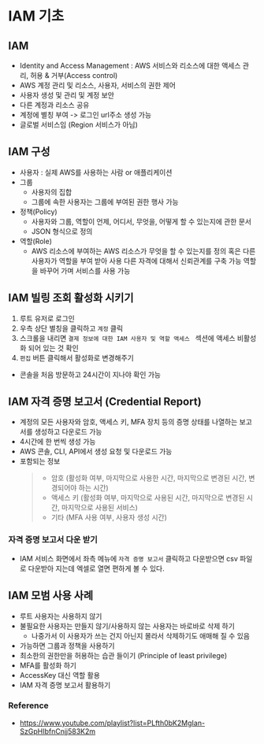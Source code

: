 # IAM 기초
## IAM
- Identity and Access Management : AWS 서비스와 리소스에 대한 액세스 관리, 허용 & 거부(Access control)
- AWS 계정 관리 및 리소스, 사용자, 서비스의 권한 제어
- 사용자 생성 및 관리 및 계정 보안
- 다른 계정과 리소스 공유
- 계정에 별칭 부여 -> 로그인 url주소 생성 가능
- 글로벌 서비스임 (Region 서비스가 아님)

## IAM 구성
- 사용자 : 실제 AWS를 사용하는 사람 or 애플리케이션
- 그룹
    - 사용자의 집합
    - 그룹에 속한 사용자는 그룹에 부여된 권한 행사 가능
- 정책(Policy)
    - 사용자와 그룹, 역할이 언제, 어디서, 무엇을, 어떻게 할 수 있는지에 관한 문서
    - JSON 형식으로 정의
- 역할(Role)
    - AWS 리소스에 부여하는 AWS 리소스가 무엇을 할 수 있는지를 정의
    혹은 다른 사용자가 역할을 부여 받아 사용
    다른 자격에 대해서 신뢰관계를 구축 가능
    역할을 바꾸어 가며 서비스를 사용 가능

## IAM 빌링 조회 활성화 시키기
1. 루트 유저로 로그인
2. 우측 상단 별칭을 클릭하고 `계정` 클릭
3. 스크롤을 내리면 `결제 정보에 대한 IAM 사용자 및 역할 액세스 ` 섹션에 액세스 비활성화 되어 있는 것 확인
4. `편집` 버튼 클릭해서 활성화로 변경해주기
* 콘솔을 처음 방문하고 24시간이 지나야 확인 가능

## IAM 자격 증명 보고서 (Credential Report)
* 계정의 모든 사용자와 암호, 액세스 키, MFA 장치 등의 증명 상태를 나열하는 보고서를 생성하고 다운로드 가능
* 4시간에 한 번씩 생성 가능
* AWS 콘솔, CLI, API에서 생성 요청 및 다운로드 가능
* 포함되는 정보
  > * 암호 (활성화 여부, 마지막으로 사용한 시간, 마지막으로 변경된 시간, 변경되어야 하는 시간)
  > * 액세스 키 (활성화 여부, 마지막으로 사용된 시간, 마지막으로 변경된 시간, 마지막으로 사용된 서비스)
  > * 기타 (MFA 사용 여부, 사용자 생성 시간)

### 자격 증명 보고서 다운 받기
* IAM 서비스 화면에서 좌측 메뉴에 `자격 증명 보고서` 클릭하고 다운받으면 csv 파일로 다운받아 지는데 엑셀로 열면 편하게 볼 수 있다.

## IAM 모범 사용 사례
- 루트 사용자는 사용하지 않기
- 불필요한 사용자는 만들지 않기/사용하지 않는 사용자는 바로바로 삭제 하기
    - 나중가서 이 사용자가 쓰는 건지 아닌지 몰라서 삭제하기도 애매해 질 수 있음
- 가능하면 그룹과 정책을 사용하기
- 최소한의 권한만을 허용하는 습관 들이기 (Principle of least privilege)
- MFA를 활성화 하기
- AccessKey 대신 역할 활용
- IAM 자격 증명 보고서 활용하기


### Reference
-  https://www.youtube.com/playlist?list=PLfth0bK2MgIan-SzGpHIbfnCnjj583K2m